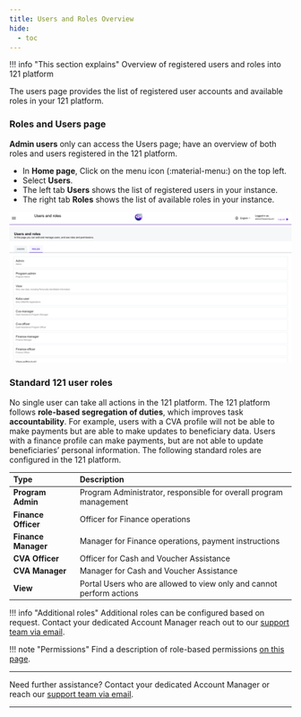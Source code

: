 ```yaml
---
title: Users and Roles Overview
hide:
  - toc
---
```




!!! info "This section explains"
    Overview of registered users and roles into 121 platform

The users page provides the list of registered user accounts and available roles in your 121 platform.

### Roles and Users page

**Admin users** only can access the Users page; have an overview of both roles and users registered in the 121 platform.

- In **Home page**, Click on the menu icon (:material-menu:) on the top left.
- Select **Users**.
- The left tab **Users** shows the list of registered users in your instance.
- The right tab **Roles** shows the list of available roles in your instance.

![User Role Tab](https://raw.githubusercontent.com/global-121/121-platform/main/e2e/tests/__screenshots__/UserManualScreenshots/userManualScreenshots.spec.ts/UsersRoleTab.png)

### Standard 121 user roles

No single user can take all actions in the 121 platform. The 121 platform follows **role-based segregation of duties**, which improves task **accountability**. For example, users with a CVA profile will not be able to make payments but are able to make updates to beneficiary data. Users with a finance profile can make payments, but are not able to update beneficiaries’ personal information. The following standard roles are configured in the 121 platform.

| Type                | Description                                                          |
| :------------------ | :------------------------------------------------------------------- |
| **Program Admin**   | Program Administrator, responsible for overall program management    |
| **Finance Officer** | Officer for Finance operations                                       |
| **Finance Manager** | Manager for Finance operations, payment instructions                 |
| **CVA Officer**     | Officer for Cash and Voucher Assistance                              |
| **CVA Manager**     | Manager for Cash and Voucher Assistance                              |
| **View**            | Portal Users who are allowed to view only and cannot perform actions |

!!! info "Additional roles"
    Additional roles can be configured based on request. Contact your dedicated Account Manager reach out to our [support team via email](mailto:support@121.global).

!!! note "Permissions"
    Find a description of role-based permissions [on this page](../users/description-roles.md).

___
Need further assistance?
Contact your dedicated Account Manager or reach our [support team via email](mailto:support@121.global).
___
